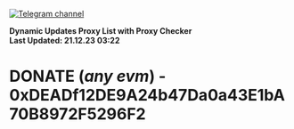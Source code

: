 [![Telegram channel](https://img.shields.io/endpoint?url=https://runkit.io/damiankrawczyk/telegram-badge/branches/master?url=https://t.me/n4z4v0d)](https://t.me/n4z4v0d) 

**Dynamic Updates Proxy List with Proxy Checker**  
**Last Updated: 21.12.23 03:22**

# DONATE (_any evm_) - 0xDEADf12DE9A24b47Da0a43E1bA70B8972F5296F2
